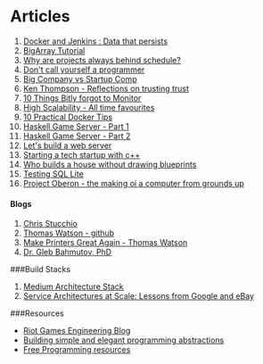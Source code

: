 Articles
=========

1. [Docker and Jenkins : Data that persists](http://engineering.riotgames.com/news/docker-jenkins-data-persists)
2. [BigArray Tutorial](http://bulldog2011.github.io/blog/2013/01/24/big-array-tutorial/)
3. [Why are projects always behind schedule?](http://priceonomics.com/why-are-projects-always-behind-schedule/)
4. [Don't call yourself a programmer](http://www.kalzumeus.com/2011/10/28/dont-call-yourself-a-programmer/)
5. [Big Company vs Startup Comp](http://danluu.com/startup-tradeoffs/)
6. [Ken Thompson - Reflections on trusting trust](https://www.ece.cmu.edu/~ganger/712.fall02/papers/p761-thompson.pdf)
7. [10 Things Bitly forgot to Monitor](http://word.bitly.com/post/74839060954/ten-things-to-monitor)
8. [High Scalability - All time favourites](http://highscalability.com/all-time-favorites/)
9. [10 Practical Docker Tips](http://www.smartjava.org/content/10-practical-docker-tips-day-day-docker-usage)
10. [Haskell Game Server - Part 1](http://mojobojo.com/posts/2015-12-26-haskell-game-server-part-1.html)
11. [Haskell Game Server - Part 2](http://mojobojo.com/posts/2016-01-01-haskell-game-server-part-2.html)
11. [Let's build a web server](http://ruslanspivak.com/lsbaws-part1/)
12. [Starting a tech startup with c++](https://medium.com/@jamesperry/starting-a-tech-startup-with-c-6b5d5856e6de#.tk2wgvi7b)
13. [Who builds a house without drawing blueprints](http://cacm.acm.org/magazines/2015/4/184705-who-builds-a-house-without-drawing-blueprints/fulltext)
14. [Testing SQL Lite](https://www.sqlite.org/testing.html)
15. [Project Oberon - the making oi a computer from grounds up](http://www.projectoberon.com/home)

#### Blogs

1. [Chris Stucchio](https://www.chrisstucchio.com/publications.html)
2. [Thomas Watson - github](https://github.com/watson)
3. [Make Printers Great Again - Thomas Watson](https://www.youtube.com/watch?v=58Ti8w1yX2w)
4. [Dr. Gleb Bahmutov, PhD](https://glebbahmutov.com/)

###Build Stacks

1. [Medium Architecture Stack](https://medium.com/medium-eng/the-stack-that-helped-medium-drive-2-6-millennia-of-reading-time-e56801f7c492#.iskk3ub9o)
2. [Service Architectures at Scale: Lessons from Google and eBay](http://www.infoq.com/presentations/service-arch-scale-google-ebay)



###Resources

-  [Riot Games Engineering Blog](http://engineering.riotgames.com/)
-  [Building simple and elegant programming abstractions](http://bulldog2011.github.io/)
-  [Free Programming resources](https://medium.com/free-stuff/2000-programming-resources-c2c835001216#.cbbi68vuw)
